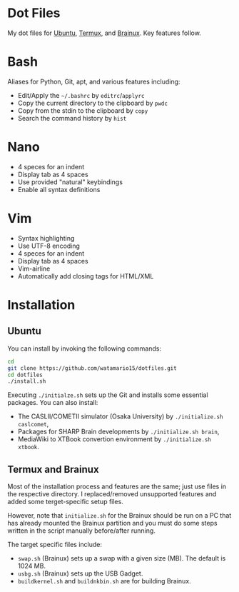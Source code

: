 # Dot Files
My dot files for [Ubuntu](https://ubuntu.com/), [Termux](https://termux.com/), and [Brainux](https://brainux.org/).  Key features follow.

# Bash
Aliases for Python, Git, apt, and various features including:
- Edit/Apply the `~/.bashrc` by `editrc`/`applyrc`
- Copy the current directory to the clipboard by `pwdc`
- Copy from the stdin to the clipboard by `copy`
- Search the command history by `hist`

# Nano
- 4 speces for an indent
- Display tab as 4 spaces
- Use provided "natural" keybindings
- Enable all syntax definitions

# Vim
- Syntax highlighting
- Use UTF-8 encoding
- 4 speces for an indent
- Display tab as 4 spaces
- Vim-airline
- Automatically add closing tags for HTML/XML

# Installation
## Ubuntu
You can install by invoking the following commands:
```sh
cd
git clone https://github.com/watamario15/dotfiles.git
cd dotfiles
./install.sh
```

Executing `./initialze.sh` sets up the Git and installs some essential packages.  You can also install:
- The CASLII/COMETII simulator (Osaka University) by `./initialize.sh caslcomet`,
- Packages for SHARP Brain developments by `./initialize.sh brain`,
- MediaWiki to XTBook convertion environment by `./initialize.sh xtbook`.

## Termux and Brainux
Most of the installation process and features are the same; just use files in the respective directory.  I replaced/removed unsupported features and added some terget-specific setup files.

However, note that `initialize.sh` for the Brainux should be run on a PC that has already mounted the Brainux partition and you must do some steps written in the script manually before/after running.

The target specific files include:
- `swap.sh` (Brainux) sets up a swap with a given size (MB). The default is 1024 MB.
- `usbg.sh` (Brainux) sets up the USB Gadget.
- `buildkernel.sh` and `buildnkbin.sh` are for building Brainux.
